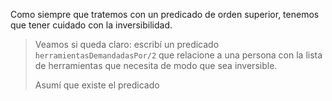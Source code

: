 Como siempre que tratemos con un predicado de orden superior, tenemos que tener cuidado con la inversibilidad.

> Veamos si queda claro: escribí un predicado `herramientasDemandadasPor/2` que relacione a una persona con la lista de herramientas que necesita de modo que sea inversible. 
> 
> Asumí que existe el predicado 

